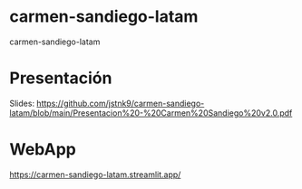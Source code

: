 # carmen-sandiego-latam
carmen-sandiego-latam

# Presentación

Slides: https://github.com/jstnk9/carmen-sandiego-latam/blob/main/Presentacion%20-%20Carmen%20Sandiego%20v2.0.pdf


# WebApp

https://carmen-sandiego-latam.streamlit.app/

